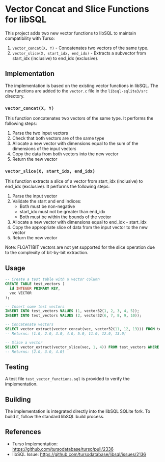 # Vector Concat and Slice Functions for libSQL

This project adds two new vector functions to libSQL to maintain compatibility with Turso:

1. `vector_concat(X, Y)` - Concatenates two vectors of the same type.
2. `vector_slice(X, start_idx, end_idx)` - Extracts a subvector from start_idx (inclusive) to end_idx (exclusive).

## Implementation

The implementation is based on the existing vector functions in libSQL. The new functions are added to the `vector.c` file in the `libsql-sqlite3/src` directory.

### `vector_concat(X, Y)`

This function concatenates two vectors of the same type. It performs the following steps:

1. Parse the two input vectors
2. Check that both vectors are of the same type
3. Allocate a new vector with dimensions equal to the sum of the dimensions of the input vectors
4. Copy the data from both vectors into the new vector
5. Return the new vector

### `vector_slice(X, start_idx, end_idx)`

This function extracts a slice of a vector from start_idx (inclusive) to end_idx (exclusive). It performs the following steps:

1. Parse the input vector
2. Validate the start and end indices:
   - Both must be non-negative
   - start_idx must not be greater than end_idx
   - Both must be within the bounds of the vector
3. Allocate a new vector with dimensions equal to end_idx - start_idx
4. Copy the appropriate slice of data from the input vector to the new vector
5. Return the new vector

Note: FLOAT1BIT vectors are not yet supported for the slice operation due to the complexity of bit-by-bit extraction.

## Usage

```sql
-- Create a test table with a vector column
CREATE TABLE test_vectors (
  id INTEGER PRIMARY KEY,
  vec VECTOR
);

-- Insert some test vectors
INSERT INTO test_vectors VALUES (1, vector32(1, 2, 3, 4, 5));
INSERT INTO test_vectors VALUES (2, vector32(6, 7, 8, 9, 10));

-- Concatenate vectors
SELECT vector_extract(vector_concat(vec, vector32(11, 12, 13))) FROM test_vectors WHERE id = 1;
-- Returns: [1.0, 2.0, 3.0, 4.0, 5.0, 11.0, 12.0, 13.0]

-- Slice a vector
SELECT vector_extract(vector_slice(vec, 1, 4)) FROM test_vectors WHERE id = 1;
-- Returns: [2.0, 3.0, 4.0]
```

## Testing

A test file `test_vector_functions.sql` is provided to verify the implementation.

## Building

The implementation is integrated directly into the libSQL SQLite fork. To build it, follow the standard libSQL build process.

## References

- Turso Implementation: https://github.com/tursodatabase/turso/pull/2336
- libSQL Issue: https://github.com/tursodatabase/libsql/issues/2136

